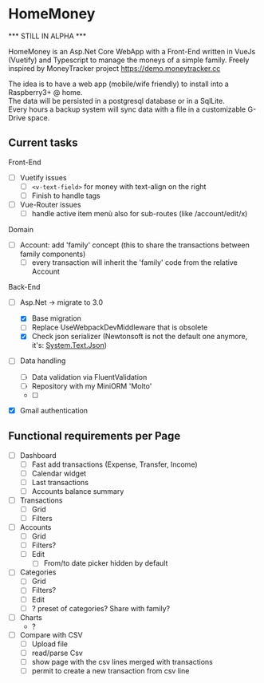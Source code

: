 HomeMoney
=========

*** STILL IN ALPHA ***

HomeMoney is an Asp.Net Core WebApp with a Front-End written in VueJs (Vuetify) and Typescript to manage the moneys of a simple
family.
Freely inspired by MoneyTracker project https://demo.moneytracker.cc

The idea is to have a web app (mobile/wife friendly) to install into a Raspberry3+ @ home.\
The data will be persisted in a postgresql database or in a SqlLite.\
Every hours a backup system will sync data with a file in a customizable G-Drive space.



Current tasks
-------------

Front-End

- [ ] Vuetify issues 
   - [ ]  `<v-text-field>` for money with text-align on the right 
   - [ ]  Finish to handle tags
- [ ] Vue-Router issues
   - [ ] handle active item menù also for sub-routes (like /account/edit/x)

Domain
- [ ] Account: add 'family' concept (this to share the transactions between family components)
    -  [ ] every transaction will inherit the 'family' code from the relative Account

Back-End
- [ ] Asp.Net -> migrate to 3.0
    - [x] Base migration
    - [ ] Replace UseWebpackDevMiddleware that is obsolete
    - [x] Check json serializer (Newtonsoft is not the default one anymore, it's: [System.Text.Json](https://docs.microsoft.com/en-us/dotnet/api/system.text.json?view=netcore-3.0))
- [ ] Data handling
    - [ ] Data validation via FluentValidation
    - [ ] Repository with my MiniORM 'Molto'
    - [ ] 
- [x] Gmail authentication


Functional requirements per Page
--------------------------------

- [ ] Dashboard
    - [ ] Fast add transactions (Expense, Transfer, Income)
    - [ ] Calendar widget
    - [ ] Last transactions
    - [ ] Accounts balance summary
- [ ] Transactions
    - [ ] Grid
    - [ ] Filters
- [ ] Accounts
    - [ ] Grid
    - [ ] Filters?
    - [ ] Edit
        - [ ] From/to date picker hidden by default 
- [ ] Categories
    - [ ] Grid
    - [ ] Filters?
    - [ ] Edit
    - [ ] ? preset of categories? Share with family?
- [ ] Charts
    - ?
- [ ] Compare with CSV
    - [ ] Upload file
    - [ ] read/parse Csv
    - [ ] show page with the csv lines merged with transactions
    - [ ] permit to create a new transaction from csv line 
